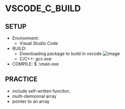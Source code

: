 # VSCODE_C_BUILD

## SETUP
* Environment:
     * Visual Studio Code
* BUILD: 
     * Downloading package to build in vscode
     ![image](https://user-images.githubusercontent.com/24602331/155471361-ad2e0fea-af39-4354-b721-59da0c358f47.png)
     * C/C++: gcc.exe 
 * COMPILE:
   $ .\main.exe


## PRACTICE
* include self-written funciton.
* multi-demsional array
* pointer to an array

